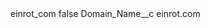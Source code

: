 <?xml version="1.0" encoding="UTF-8"?>
<CustomMetadata xmlns="http://soap.sforce.com/2006/04/metadata" xmlns:xsi="http://www.w3.org/2001/XMLSchema-instance" xmlns:xsd="http://www.w3.org/2001/XMLSchema">
    <label>einrot_com</label>
    <protected>false</protected>
    <values>
        <field>Domain_Name__c</field>
        <value xsi:type="xsd:string">einrot.com</value>
    </values>
</CustomMetadata>
